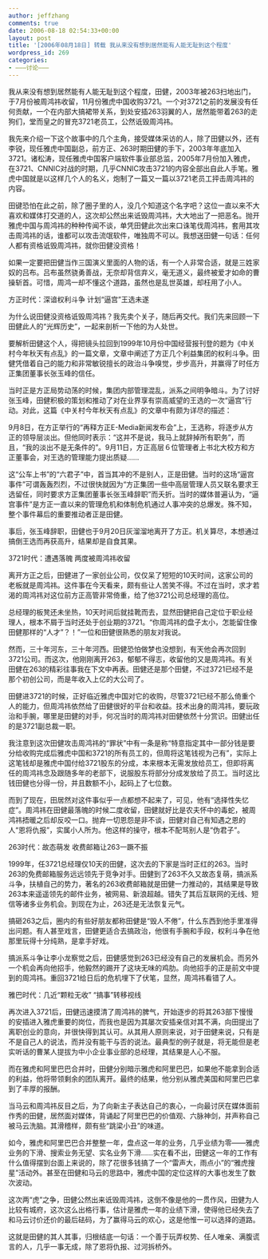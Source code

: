 ```yaml
---
author: jeffzhang
comments: true
date: 2006-08-18 02:54:33+00:00
layout: post
title: '[2006年08月18日] 转载 我从来没有想到居然能有人能无耻到这个程度'
wordpress_id: 269
categories:
- ———讨论———
---
```


我从来没有想到居然能有人能无耻到这个程度，田健，2003年被263扫地出门，于7月份被周鸿祎收留，11月份雅虎中国收购3721。一个对3721之前的发展没有任何贡献，一个在内部大搞裙带关系，到处安插263羽翼的人，居然能带着263的走狗们，堂而皇之的冒充3721老员工，公然诋毁周鸿祎。

 我先来介绍一下这个故事中的几个主角，接受媒体采访的人，除了田健以外，还有李锐，现任雅虎中国副总，前方正、263时期田健的手下，2003年年底加入3721。诸松涛，现任雅虎中国客户端软件事业部总监，2005年7月份加入雅虎，在3721、CNNIC对战的时期，几乎CNNIC攻击3721的内容全部出自此人手笔。雅虎中国就是以这样几个人的名义，炮制了一篇又一篇以3721老员工抨击周鸿祎的内容。

 田键恐怕在此之前，除了圈子里的人，没几个知道这个名字吧？这位一直以来不大喜欢和媒体打交道的人，这次却公然出来诋毁周鸿祎，大大地出了一把恶名。抛开雅虎中国与周鸿祎的种种传闻不谈，单凭田健此次出来口诛笔伐周鸿祎，套用其攻击周鸿祎的话，谁都可以攻击流氓软件，唯独周不可以。我想送田健一句话：任何人都有资格诋毁周鸿祎，就你田健没资格！

 如果一定要把田健当作三国演义里面的人物的话，有一个人非常合适，就是三姓家奴的吕布。吕布虽然骁勇善战，无奈却背信弃义，毫无道义，最终被爱才如命的曹操斩首。可惜，周鸿一却不懂这个道路，虽然也是乱世英雄，却枉用了小人。

 方正时代：深谙权利斗争 计划“逼宫”王选未遂

 为什么说田健没资格诋毁周鸿祎？我先卖个关子，随后再交代。我们先来回顾一下田健此人的“光辉历史”，一起来剖析一下他的为人处世。

 要解析田健这个人，得把镜头拉回到1999年10月份中国经营报刊登的题为《中关村今年秋天有点乱》的一篇文章，文章中阐述了方正几个利益集团的权利斗争。田健凭借着自己的能力和非常敏锐擅长的政治斗争嗅觉，步步高升，并赢得了时任方正集团董事长张玉峰的信任。

 当时正是方正局势动荡的时候，集团内部管理混乱，派系之间明争暗斗。为了讨好张玉峰，田健积极的策划和推动了对在业界享有崇高威望的王选的一次“逼宫”行动。对此，这篇《中关村今年秋天有点乱》的文章中有颇为详尽的描述：

 9月8日，在方正举行的“再释方正E-Media新闻发布会”上，王选称，将逐步从方正的领导层淡出。但他同时表示：“这并不是说，我马上就辞掉所有职务”，而且，“我的淡出不是无条件的”。9月11日，方正高层６位管理者上书北大校方和方正董事会，对王选的管理能力提出质疑……

 这“公车上书”的“六君子”中，首当其冲的不是别人，正是田健。当时的这场“逼宫事件”可谓轰轰烈烈，不过很快就因为“方正集团一些中高层管理人员又联名要求王选留任，同时要求方正集团董事长张玉峰辞职”而夭折。当时的媒体普遍认为，“逼宫事件”是方正一直以来的管理危机和体制危机通过人事冲突的总爆发。殊不知，整个事件幕后的重要推动者正是田健。

 事后，张玉峰辞职，田健也于9月20日灰溜溜地离开了方正。机关算尽，本想通过搞倒王选而再获高升，结果却是自食其果。

 3721时代：遭遇落魄 两度被周鸿祎收留

 离开方正之后，田健进了一家创业公司，仅仅呆了短短的10天时间，这家公司的老板就是周鸿祎。这件事在今天看来，颇有些让人苦笑不得。不过在当时，求才若渴的周鸿祎对这位前方正高管非常倚重，给了他3721公司总经理的高位。

 总经理的板凳还未坐热，10天时间后就挂靴而去，显然田健把自己定位于职业经理人，根本不屑于当时还处于创业期的3721。“你周鸿祎的盘子太小，怎能留住像田健那样的“人才”？！”一位和田健很熟悉的朋友对我说。

 然而，三十年河东，三十年河西。田健恐怕做梦也没想到，有天他会再次回到3721公司。而这次，他刚刚离开263，郁郁不得志，收留他的又是周鸿祎。有关田健在263的精彩往事我在下文中再表。田健还是那个田健，不过3721已经不是那个初创公司，而是年收入上亿的大公司了。

 田健进3721的时候，正好临近雅虎中国对它的收购，尽管3721已经不那么倚重个人的能力，但周鸿祎依然给了田健很好的平台和收益。技术出身的周鸿祎，要玩政治和手腕，哪里是田健的对手，何况当时的周鸿祎对田健依然十分赏识。田健出任的是3721副总裁一职。

 我注意到这次田健攻击周鸿祎的“罪状”中有一条是称“特意指定其中一部分钱是要分给收购完成后雅虎中国和3721的所有员工的，但周将这笔钱视为己有”，实际上这笔钱却是雅虎中国付给3721股东的分成，本来根本无需发放给员工，但即将离任的周鸿祎念及跟随多年的老部下，说服股东将部分分成发放给了员工。当时这比钱田健也分得一份，并且数额不小，起码上了七位数。

 而到了现在，田居然对这件事似乎一点都想不起来了，可见，他有“选择性失忆症”。周鸿祎在田健最落魄的时候二度收留，田健就好比是农夫怀中的毒蛇，被周鸿祎捂暖之后却反咬一口。抛弃一切恩怨是非不谈，田健对自己有知遇之恩的人“恩将仇报”，实属小人所为。他这样的操守，根本不配骂别人是“伪君子”。

 263时代：故态萌发 收费邮箱让263一蹶不振

 1999年，任3721总经理仅10天的田健，这次去的下家是当时正红的263。当时263的免费邮箱服务远远领先于竞争对手。田健到了263不久又故态复萌，搞派系斗争，扶植自己的势力，著名的263收费邮箱就是田健一力推动的，其结果是导致263本来遥遥领先的邮件业务，被网易、新浪超越。错失了其后互联网的无线、短信等诸多业务机会。到现在为止，263还是无法恢复元气。

 搞砸263之后，圈内的有些好朋友都称田健是“毁人不倦”，什么东西到他手里准得出问题。有人甚至戏言，田健更适合去搞政治，他很有手腕和手段，权利斗争在他那里玩得十分纯熟，是拿手好戏。

 搞派系斗争让李小龙察觉之后，田健感觉到263已经没有自己的发展机会。而另外一个机会再向他招手，他毅然的踢开了这块无味的鸡肋。向他招手的正是前文中提到的周鸿祎。重回3721给日后的危机埋下了伏笔，显然，周鸿祎看错了人。

 雅巴时代：几近“颗粒无收” “搞事”转移视线

 再次进入3721后，田健迅速摸清了周鸿祎的脾气，开始逐步的将其263部下慢慢的安插进入雅虎重要的岗位，而我也是因为其屡次安插亲信对其不满，向田提出了离职创业的意向，并很快得到其认可。从其用人原则来说，对于田健来说，只有是不是自己人的说法，而并没有能干与否的说法。最典型的例子就是，将无能但是老实听话的曹某人提拔为中小企业事业部的总经理，其结果是人心不服。

 而在雅虎和阿里巴巴合并时，田健分别暗示雅虎和阿里巴巴，如果他不能拿到合适的利益，他将带领剩余的团队离开。最终的结果，他分别从雅虎美国和阿里巴巴拿到了丰厚的报酬。

 当马云和周鸿祎反目之后，为了向新主子表达自己的衷心，一向最讨厌在媒体面前作秀的田健，居然面对媒体，背诵起了阿里巴巴的价值观、六脉神剑，并声称自己被马云洗脑。其滑稽样，颇有些“跳梁小丑”的味道。

 如今，雅虎和阿里巴巴合并整整一年，盘点这一年的业务，几乎业绩为零——雅虎业务的下滑、搜索业务无望、实名业务下滑……实在看不出，田健这一年的工作有什么值得摆到台面上来说的，除了花很多钱搞了一个“雷声大，雨点小”的“雅虎搜星”活动外。甚至在田健和马云的思路中，雅虎中国的定位这样的大事也发生了数次波动。

 这次两“虎”之争，田健公然出来诋毁周鸿祎，这倒不像是他的一贯作风，田健为人比较有城府，这次这么出格行事，估计是雅虎一年的业绩下滑，使得他已经失去了和马云讨价还价的最后砝码，为了赢得马云的欢心，这是他惟一可以选择的道路。

 这就是田健的其人其事，归根结底一句话：一个善于玩弄权势、任人唯亲、满腹谎言的人，几乎一事无成，除了恩将仇报、过河拆桥外。
